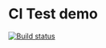 # CI Test demo

[![Build status](https://ci.appveyor.com/api/projects/status/xewk1a12xlj8kq89?svg=true)](https://ci.appveyor.com/project/NikitaKST/pure-functions)
